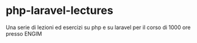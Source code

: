 # php-laravel-lectures
Una serie di lezioni ed esercizi su php e su laravel per il corso di 1000 ore presso ENGIM
